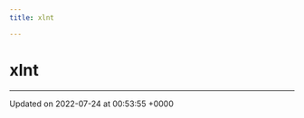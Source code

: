 ```yaml
---
title: xlnt

---
```


# xlnt








-------------------------------

Updated on 2022-07-24 at 00:53:55 +0000